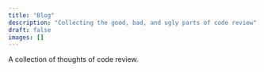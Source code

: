 ```yaml
---
title: "Blog"
description: "Collecting the good, bad, and ugly parts of code review"
draft: false
images: []
---
```


A collection of thoughts of code review.

